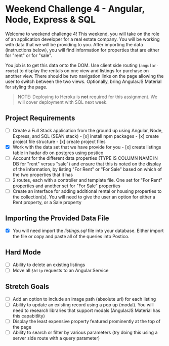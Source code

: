 # Weekend Challenge 4 - Angular, Node, Express & SQL

Welcome to weekend challenge 4! This weekend, you will take on the role of an application developer for a real estate company. You will be working with data that we will be providing to you. After importing the data (instructions below), you will find information for properties that are either for "rent" or for "sale".

You job is to get this data onto the DOM. Use client side routing (`angular-route`) to display the rentals on one view and listings for purchase on another view. There should be two navigation links on the page allowing the user to switch between the two views. Optionally, bring AngularJS Material for styling the page.

> NOTE: Deploying to Heroku is **not** required for this assignment. We will cover deployment with SQL next week.

## Project Requirements

- [ ] Create a Full Stack application from the ground up using Angular, Node, Express, and SQL (SEAN stack)
      - [x] install npm packages
      - [x] create project file structure
      - [x] create project files
- [x] Work with the data set that we have provide for you
      - [x] create listings table in hadar db on postgres using postico
- [ ] Account for the different data properties (TYPE IS COLUMN NAME IN DB for "rent" versus "sale") and ensure that this is noted on the display of the information, by listing "For Rent" or "For Sale" based on which of the two properties that it has
- [ ] 2 routes, each with a controller and template file. One set for "For Rent" properties and another set for "For Sale" properties
- [ ] Create an interface for adding additional rental or housing properties to the collection(s). You will need to give the user an option for either a Rent property, or a Sale property

## Importing the Provided Data File

- [x] You will need import the *listings.sql* file into your database. Either import the file or copy and paste all of the queries into Postico.


## Hard Mode

- [ ] Ability to delete an existing listings
- [ ] Move all `$http` requests to an Angular Service

## Stretch Goals

- [ ] Add an option to include an image path (absolute url) for each listing
- [ ] Ability to update an existing record using a pop up (modal). You will need to research libraries that support modals (AngularJS Material has this capabitlity)
- [ ] Display the least expensive property featured prominently at the top of the page
- [ ] Ability to search or filter by various parameters (try doing this using a server side route with a query parameter)
